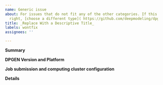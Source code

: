 ```yaml
---
name: Generic issue
about: For issues that do not fit any of the other categories. If this doesn’t work
  right, [choose a different type]( https://github.com/deepmodeling/dpgen/issues/new/choose).
title: _Replace With a Descriptive Title_
labels: wontfix
assignees: ''

---
```


**Summary**

<!--Please provide a clear and concise description of what the question is.-->

**DPGEN Version and Platform**

<!--Please specify precisely which DPGEN version this issue was detected with ("import dpgen" in the python command line interface and type "print(dpgen.__version__)") and what platform (operating system and its version, hardware) you are running on.-->

**Job submission and computing cluster configuration**

<!--If the question is about job submission, Please specify your jobs submission system and your authority. If applicable, specify your computing system configurations as well.-->

**Details**

<!--Please explain the issue in detail here-->
